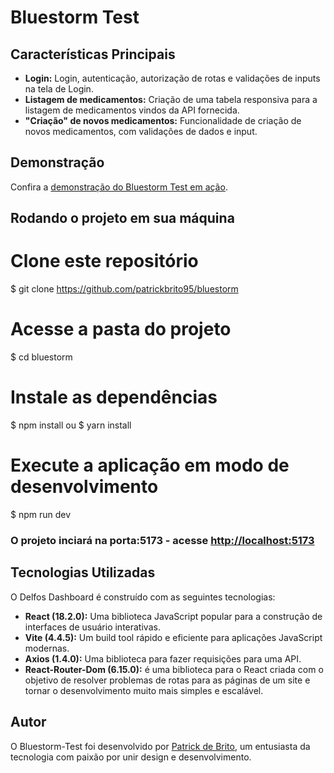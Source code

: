 # Bluestorm Test

## Características Principais

- **Login:** Login, autenticação, autorização de rotas e validações de inputs na tela de Login.
- **Listagem de medicamentos:** Criação de uma tabela responsiva para a listagem de medicamentos vindos da API fornecida.
- **"Criação" de novos medicamentos:** Funcionalidade de criação de novos medicamentos, com validações de dados e input.

## Demonstração

Confira a [demonstração do Bluestorm Test em ação](https://bluestorm-phi.vercel.app/).

## Rodando o projeto em sua máquina

# Clone este repositório
$ git clone <https://github.com/patrickbrito95/bluestorm>

# Acesse a pasta do projeto
$ cd bluestorm

# Instale as dependências
$ npm install 
ou
$ yarn install

# Execute a aplicação em modo de desenvolvimento
$ npm run dev

### O projeto inciará na porta:5173 - acesse <http://localhost:5173> 

## Tecnologias Utilizadas

O Delfos Dashboard é construído com as seguintes tecnologias:

- **React (18.2.0):** Uma biblioteca JavaScript popular para a construção de interfaces de usuário interativas.
- **Vite (4.4.5):** Um build tool rápido e eficiente para aplicações JavaScript modernas.
- **Axios (1.4.0):** Uma biblioteca para fazer requisições para uma API.
- **React-Router-Dom (6.15.0):** é uma biblioteca para o React criada com o objetivo de resolver problemas de rotas para as páginas de um site e tornar o desenvolvimento muito mais simples e escalável.

## Autor

O Bluestorm-Test foi desenvolvido por [Patrick de Brito](https://github.com/patrickbrito95/), um entusiasta da tecnologia com paixão por unir design e desenvolvimento.

